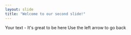 ```yaml
---
layout: slide
title: "Welcome to our second slide!"
---
```

Your text - It's great to be here
Use the left arrow to go back
